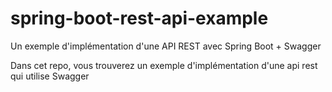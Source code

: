# spring-boot-rest-api-example
Un exemple d'implémentation d'une API REST avec Spring Boot + Swagger

Dans cet repo, vous trouverez un exemple d'implémentation d'une api rest qui utilise <bold>Swagger</bold>
